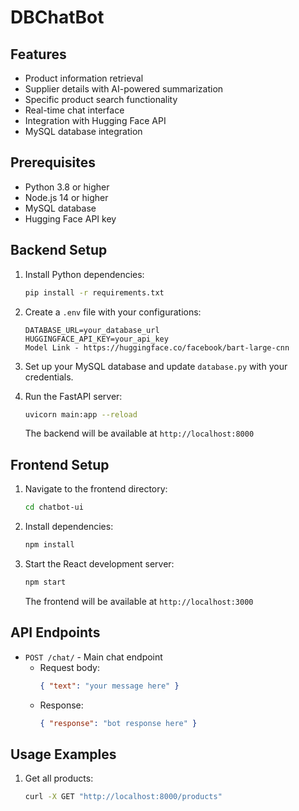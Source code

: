 # DBChatBot

## Features

- Product information retrieval
- Supplier details with AI-powered summarization
- Specific product search functionality
- Real-time chat interface
- Integration with Hugging Face API
- MySQL database integration

## Prerequisites

- Python 3.8 or higher
- Node.js 14 or higher
- MySQL database
- Hugging Face API key

## Backend Setup

1. Install Python dependencies:

   ```bash
   pip install -r requirements.txt
   ```

2. Create a `.env` file with your configurations:

   ```
   DATABASE_URL=your_database_url
   HUGGINGFACE_API_KEY=your_api_key
   Model Link - https://huggingface.co/facebook/bart-large-cnn
   ```

3. Set up your MySQL database and update `database.py` with your credentials.

4. Run the FastAPI server:

   ```bash
   uvicorn main:app --reload
   ```

   The backend will be available at `http://localhost:8000`

## Frontend Setup

1. Navigate to the frontend directory:

   ```bash
   cd chatbot-ui
   ```

2. Install dependencies:

   ```bash
   npm install
   ```

3. Start the React development server:

   ```bash
   npm start
   ```

   The frontend will be available at `http://localhost:3000`

## API Endpoints

- `POST /chat/` - Main chat endpoint
  - Request body:
    ```json
    { "text": "your message here" }
    ```
  - Response:
    ```json
    { "response": "bot response here" }
    ```

## Usage Examples

1. Get all products:
   ```bash
   curl -X GET "http://localhost:8000/products"
   ```



